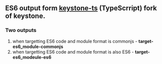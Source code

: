 ## ES6 output form [keystone-ts](https://github.com/gautamsi/keystone-ts) (TypeScrript) fork of keystone.
### Two outputs
1. when targetting ES6 code and module format is commonjs - **target-es6_module-commonjs**
2. when targetting ES6 code and module format is also ES6 - **target-es6_modeule-es6**
